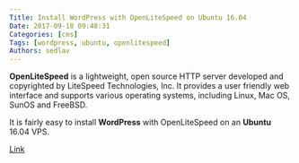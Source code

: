 ```yaml
---
Title: Install WordPress with OpenLiteSpeed on Ubuntu 16.04
Date: 2017-09-18 09:48:31
Categories: [cms]
Tags: [wordpress, ubuntu, openlitespeed]
Authors: sedlav
---
```


**OpenLiteSpeed** is a lightweight, open source HTTP server developed and copyrighted by LiteSpeed Technologies, Inc. It provides a user friendly web interface and supports various operating systems, including Linux, Mac OS, SunOS and FreeBSD.

It is fairly easy to install **WordPress** with OpenLiteSpeed on an **Ubuntu** 16.04 VPS.

[Link](https://www.rosehosting.com/blog/install-wordpress-with-openlitespeed-on-ubuntu-16-04/)
